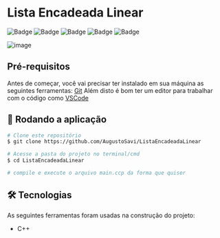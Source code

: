 # Lista Encadeada Linear

![Badge](https://img.shields.io/github/issues/AugustoSavi/ListaEncadeadaLinear)
![Badge](https://img.shields.io/github/forks/AugustoSavi/ListaEncadeadaLinear)
![Badge](https://img.shields.io/github/stars/AugustoSavi/ListaEncadeadaLinear)
![Badge](https://img.shields.io/github/license/AugustoSavi/ListaEncadeadaLinear)
![Badge](https://img.shields.io/twitter/url?url=https%3A%2F%2Fgithub.com%2FAugustoSavi%2FListaEncadeadaLinear)

![image](https://user-images.githubusercontent.com/32443720/169923716-e3c38ad1-8274-4dad-b56c-d469c87ad6ee.png)

## Pré-requisitos
Antes de começar, você vai precisar ter instalado em sua máquina as seguintes ferramentas:
[Git](https://git-scm.com)
Além disto é bom ter um editor para trabalhar com o código como [VSCode](https://code.visualstudio.com/)

## 🎲 Rodando a aplicação

```bash
# Clone este repositório
$ git clone https://github.com/AugustoSavi/ListaEncadeadaLinear

# Acesse a pasta do projeto no terminal/cmd
$ cd ListaEncadeadaLinear

# compile e execute o arquivo main.ccp da forma que quiser
```

## 🛠 Tecnologias

As seguintes ferramentas foram usadas na construção do projeto:

- C++

